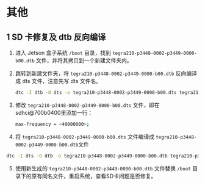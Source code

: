 # 其他

## 1 SD 卡修复及 dtb 反向编译

1. 进入 Jetson 盒子系统 `/boot` 目录，找到 `tegra210-p3448-0002-p3449-0000-b00.dtb` 文件，并将其拷贝到一个新建文件夹内。

2. 跳转到新建文件夹，将 `tegra210-p3448-0002-p3449-0000-b00.dtb` 反向编译成 dts 文件，注意先写 dts 文件名。

   ```bash
   dtc -I dtb -O dts -o tegra210-p3448-0002-p3449-0000-b00.dts tegra210-p3448-0002-p3449-0000-b00.dtb
   ```

3. 修改 `tegra210-p3448-0002-p3449-0000-b00.dts` 文件，即在sdhci@700b0400里添加一行：

   ```bash
   max-frequency = <40000000>;
   ```

4. 将 `tegra210-p3448-0002-p3449-0000-b00.dts` 文件编译成 `tegra210-p3448-0002-p3449-0000-b00.dtb`文件

```bash
dtc -I dts -O dtb -o tegra210-p3448-0002-p3449-0000-b00.dtb tegra210-p3448-0002-p3449-0000-b00.dts
```

5. 使用新生成的 `tegra210-p3448-0002-p3449-0000-b00.dtb` 文件替换 `/boot` 目录下的原有同名文件，重启系统，查看SD卡问题是否修复。

